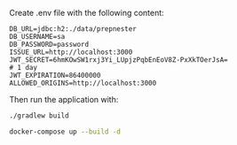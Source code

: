 Create .env file with the following content:

```env
DB_URL=jdbc:h2:./data/prepnester
DB_USERNAME=sa
DB_PASSWORD=password
ISSUE_URL=http://localhost:3000
JWT_SECRET=6hmKOwSW1rxj3Yi_LUpjzPqbEnEoV8Z-PxXkTOerJsA=
# 1 day
JWT_EXPIRATION=86400000
ALLOWED_ORIGINS=http://localhost:3000 
```

Then run the application with:

```bash
./gradlew build

docker-compose up --build -d
```
